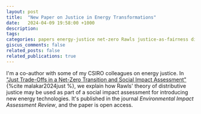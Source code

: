 ```yaml
---
layout: post
title:  "New Paper on Justice in Energy Transformations"
date:   2024-04-09 19:58:00 +1000
description:
tags:
categories: papers energy-justice net-zero Rawls justice-as-fairness distributive-justice
giscus_comments: false
related_posts: false
related_publications: true
---
```


I'm a co-author with some of my CSIRO colleagues on energy justice. In ["Just Trade-Offs in a Net-Zero Transition and Social Impact Assessment"](https://www.sciencedirect.com/science/article/pii/S0195925524000933) {%cite malakar2024just %}, we explain how Rawls' theory of distributive justice may be used as part of a social impact assessment for introducing new energy technologies. It's published in the journal *Environmental Impact Assessment Review*, and the paper is open access.
